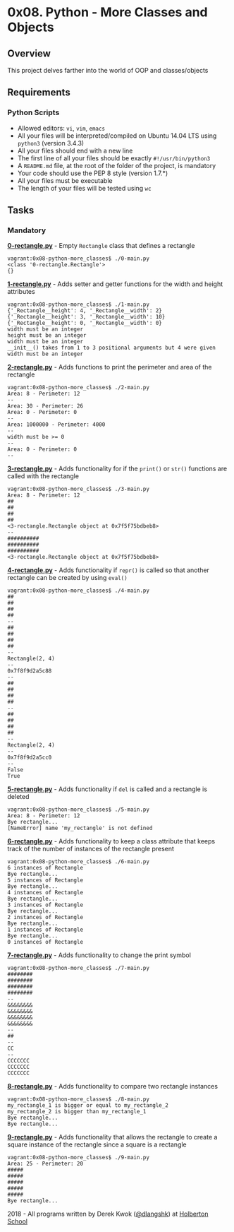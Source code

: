 # 0x08. Python - More Classes and Objects

## Overview
This project delves farther into the world of OOP and classes/objects

## Requirements
### Python Scripts
* Allowed editors: `vi`, `vim`, `emacs`
* All your files will be interpreted/compiled on Ubuntu 14.04 LTS using `python3` (version 3.4.3)
* All your files should end with a new line
* The first line of all your files should be exactly `#!/usr/bin/python3`
* A `README.md` file, at the root of the folder of the project, is mandatory
* Your code should use the PEP 8 style (version 1.7.*)
* All your files must be executable
* The length of your files will be tested using `wc`

## Tasks
### Mandatory
**[0-rectangle.py](0-rectangle.py)** - Empty `Rectangle` class that defines a rectangle
```
vagrant:0x08-python-more_classes$ ./0-main.py
<class '0-rectangle.Rectangle'>
{}
```

**[1-rectangle.py](1-rectangle.py)** - Adds setter and getter functions for the width and height attributes
```
vagrant:0x08-python-more_classes$ ./1-main.py
{'_Rectangle__height': 4, '_Rectangle__width': 2}
{'_Rectangle__height': 3, '_Rectangle__width': 10}
{'_Rectangle__height': 0, '_Rectangle__width': 0}
width must be an integer
height must be an integer
width must be an integer
__init__() takes from 1 to 3 positional arguments but 4 were given
width must be an integer
```

**[2-rectangle.py](2-rectangle.py)** - Adds functions to print the perimeter and area of the rectangle
```
vagrant:0x08-python-more_classes$ ./2-main.py
Area: 8 - Perimeter: 12
--
Area: 30 - Perimeter: 26
Area: 0 - Perimeter: 0
--
Area: 1000000 - Perimeter: 4000
--
width must be >= 0
--
Area: 0 - Perimeter: 0
--
```

**[3-rectangle.py](3-rectangle.py)** - Adds functionality for if the `print()` or `str()` functions are called with the rectangle
```
vagrant:0x08-python-more_classes$ ./3-main.py
Area: 8 - Perimeter: 12
##
##
##
##
<3-rectangle.Rectangle object at 0x7f5f75bdbeb8>
--
##########
##########
##########
<3-rectangle.Rectangle object at 0x7f5f75bdbeb8>
```

**[4-rectangle.py](4-rectangle.py)** - Adds functionality if `repr()` is called so that another rectangle can be created by using `eval()`
```
vagrant:0x08-python-more_classes$ ./4-main.py
##
##
##
##
--
##
##
##
##
--
Rectangle(2, 4)
--
0x7f8f9d2a5c88
--
##
##
##
##
--
##
##
##
##
--
Rectangle(2, 4)
--
0x7f8f9d2a5cc0
--
False
True
```

**[5-rectangle.py](5-rectangle.py)** - Adds functionality if `del` is called and a rectangle is deleted
```
vagrant:0x08-python-more_classes$ ./5-main.py
Area: 8 - Perimeter: 12
Bye rectangle...
[NameError] name 'my_rectangle' is not defined
```

**[6-rectangle.py](6-rectangle.py)** - Adds functionality to keep a class attribute that keeps track of the number of instances of the rectangle present
```
vagrant:0x08-python-more_classes$ ./6-main.py
6 instances of Rectangle
Bye rectangle...
5 instances of Rectangle
Bye rectangle...
4 instances of Rectangle
Bye rectangle...
3 instances of Rectangle
Bye rectangle...
2 instances of Rectangle
Bye rectangle...
1 instances of Rectangle
Bye rectangle...
0 instances of Rectangle
```

**[7-rectangle.py](7-rectangle.py)** - Adds functionality to change the print symbol
```
vagrant:0x08-python-more_classes$ ./7-main.py
########
########
########
########
--
&&&&&&&&
&&&&&&&&
&&&&&&&&
&&&&&&&&
--
##
--
CC
--
CCCCCCC
CCCCCCC
CCCCCCC
```

**[8-rectangle.py](8-rectangle.py)** - Adds functionality to compare two rectangle instances
```
vagrant:0x08-python-more_classes$ ./8-main.py
my_rectangle_1 is bigger or equal to my_rectangle_2
my_rectangle_2 is bigger than my_rectangle_1
Bye rectangle...
Bye rectangle...
```

**[9-rectangle.py](9-rectangle.py)** - Adds functionality that allows the rectangle to create a square instance of the rectangle since a square is a rectangle
```
vagrant:0x08-python-more_classes$ ./9-main.py
Area: 25 - Perimeter: 20
#####
#####
#####
#####
#####
Bye rectangle...
```

2018 - All programs written by Derek Kwok ([@dlangshk](https://twitter.com/dlangshk)) at [Holberton School](https://www.holbertonschool.com/)